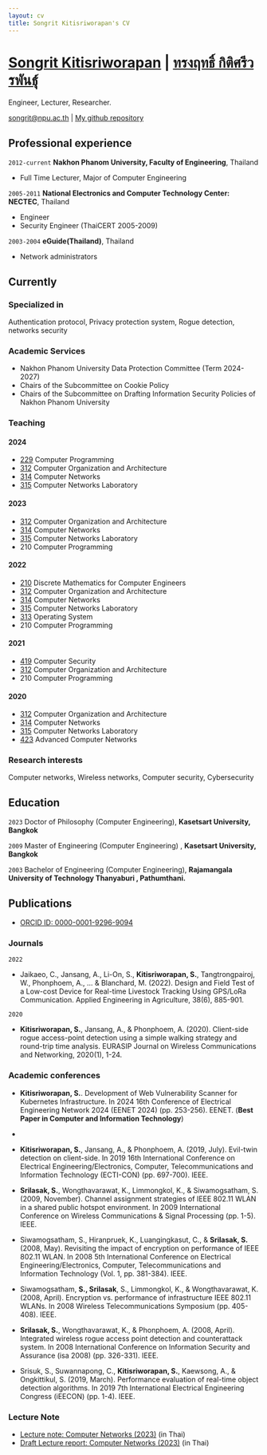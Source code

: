 ```yaml
---
layout: cv
title: Songrit Kitisriworapan's CV
---
```

# [Songrit Kitisriworapan](README.md) | [ทรงฤทธิ์ กิติศรีวรพันธุ์](README-th.md)
Engineer, Lecturer, Researcher.

<div id="webaddress">
<a href="songrit@npu.ac.th">songrit@npu.ac.th</a>
| <a href="https://github.com/songritk">My github repository</a>
</div>

## Professional experience

`2012-current`
__Nakhon Phanom University, Faculty of Engineering__, Thailand
- Full Time Lecturer, Major of Computer Engineering

`2005-2011`
__National Electronics and Computer Technology Center: NECTEC__, Thailand
- Engineer 
- Security Engineer (ThaiCERT 2005-2009)
  
`2003-2004`
__eGuide(Thailand)__, Thailand
- Network administrators

## Currently
### Specialized in

Authentication protocol, Privacy protection system, Rogue detection, networks security
### Academic Services
* Nakhon Phanom University Data Protection Committee (Term 2024-2027)
 * Chairs of the Subcommittee on Cookie Policy
 * Chairs of the Subcommittee on Drafting Information Security Policies of Nakhon Phanom University
  
### Teaching

#### 2024
- [229](https://git.npu.world/lecture-cpe/229/-/tree/2024-1) Computer Programming
- [312](https://git.npu.world/lecture-cpe/312/-/tree/2566-1?ref_type=heads) Computer Organization and Architecture
- [314](https://git.npu.world/lecture-cpe/314/-/tree/2566-1?ref_type=heads) Computer Networks
- [315](https://git.npu.world/lecture-cpe/315/-/tree/2566-1?ref_type=heads) Computer Networks Laboratory

  
#### 2023

- [312](https://git.npu.world/lecture-cpe/312/-/tree/2566-1?ref_type=heads) Computer Organization and Architecture
- [314](https://git.npu.world/lecture-cpe/314/-/tree/2566-1?ref_type=heads) Computer Networks
- [315](https://git.npu.world/lecture-cpe/315/-/tree/2566-1?ref_type=heads) Computer Networks Laboratory
- 210 Computer Programming
 
#### 2022
- [210](https://git.npu.world/lecture-cpe/210) Discrete Mathematics for Computer Engineers
- [312](https://git.npu.world/lecture-cpe/312/-/tree/2565-1?ref_type=heads) Computer Organization and Architecture
- [314](https://git.npu.world/lecture-cpe/314/-/tree/2565-1?ref_type=heads) Computer Networks
- [315](https://git.npu.world/lecture-cpe/315/-/tree/2565-1?ref_type=heads) Computer Networks Laboratory
- [313](https://git.npu.world/lecture-cpe/313/-/tree/2022?ref_type=heads) Operating System
- 210 Computer Programming
  
#### 2021
- [419](https://git.npu.world/lecture-cpe/419) Computer Security
- [312](https://git.npu.world/lecture-cpe/312/-/tree/2021-1?ref_type=heads) Computer Organization and Architecture
- 210 Computer Programming
#### 2020
- [312](https://git.npu.world/lecture-cpe/312/-/tree/2020-1?ref_type=heads) Computer Organization and Architecture
- [314](https://git.npu.world/lecture-cpe/314/-/tree/2563-1?ref_type=heads) Computer Networks
- [315](https://git.npu.world/lecture-cpe/315/-/tree/2563-1?ref_type=heads) Computer Networks Laboratory
- [423](https://git.npu.world/lecture-cpe/423) Advanced Computer Networks

### Research interests

Computer networks, Wireless networks, Computer security, Cybersecurity

## Education

`2023`
Doctor of Philosophy (Computer Engineering),
__Kasetsart University, Bangkok__

`2009`
Master of Engineering (Computer Engineering) ,
__Kasetsart University, Bangkok__

`2003`
Bachelor of Engineering (Computer Engineering),
__Rajamangala University of Technology Thanyaburi , Pathumthani.__

## Publications

<!-- A list is also available [online](https://scholar.google.co.uk/scholar?hl=en&as_sdt=0%2C5&q=Songrit+srilasak&btnG=) -->
<!-- A list is also available [online](https://scholar.google.co.uk/scholar?hl=en&as_sdt=0%2C5&q=Songrit+kitisriworapan&btnG=) -->
* [ORCID ID: 0000-0001-9296-9094](https://orcid.org/0000-0001-9296-9094)
### Journals

`2022`
- Jaikaeo, C., Jansang, A., Li-On, S., __Kitisriworapan, S.__, Tangtrongpairoj, W., Phonphoem, A., ... & Blanchard, M. (2022). Design and Field Test of a Low-cost Device for Real-time Livestock Tracking Using GPS/LoRa Communication. Applied Engineering in Agriculture, 38(6), 885-901.

`2020`
- __Kitisriworapan, S.__, Jansang, A., & Phonphoem, A. (2020). Client-side rogue access-point detection using a simple walking strategy and round-trip time analysis. EURASIP Journal on Wireless Communications and Networking, 2020(1), 1-24.


### Academic conferences
- __Kitisriworapan, S.__. Development of Web Vulnerability Scanner for Kubernetes Infrastructure. In 2024 16th Conference of Electrical Engineering Network 2024 (EENET 2024) (pp. 253-256). EENET. (**Best Paper in Computer and Information Technology**)
- 
- __Kitisriworapan, S.__, Jansang, A., & Phonphoem, A. (2019, July). Evil-twin detection on client-side. In 2019 16th International Conference on Electrical Engineering/Electronics, Computer, Telecommunications and Information Technology (ECTI-CON) (pp. 697-700). IEEE.
  
- __Srilasak, S.__, Wongthavarawat, K., Limmongkol, K., & Siwamogsatham, S. (2009, November). Channel assignment strategies of IEEE 802.11 WLAN in a shared public hotspot environment. In 2009 International Conference on Wireless Communications & Signal Processing (pp. 1-5). IEEE.
- Siwamogsatham, S., Hiranpruek, K., Luangingkasut, C., & __Srilasak, S.__ (2008, May). Revisiting the impact of encryption on performance of IEEE 802.11 WLAN. In 2008 5th International Conference on Electrical Engineering/Electronics, Computer, Telecommunications and Information Technology (Vol. 1, pp. 381-384). IEEE.

- Siwamogsatham, __S., Srilasak__, S., Limmongkol, K., & Wongthavarawat, K. (2008, April). Encryption vs. performance of infrastructure IEEE 802.11 WLANs. In 2008 Wireless Telecommunications Symposium (pp. 405-408). IEEE.

- __Srilasak, S.__, Wongthavarawat, K., & Phonphoem, A. (2008, April). Integrated wireless rogue access point detection and counterattack system. In 2008 International Conference on Information Security and Assurance (isa 2008) (pp. 326-331). IEEE.

- Srisuk, S., Suwannapong, C., __Kitisriworapan, S.__, Kaewsong, A., & Ongkittikul, S. (2019, March). Performance evaluation of real-time object detection algorithms. In 2019 7th International Electrical Engineering Congress (iEECON) (pp. 1-4). IEEE.
  
### Lecture Note

- [Lecture note: Computer Networks (2023)](docs/lecture-note.pdf) (in Thai)
- [Draft Lecture report: Computer Networks (2023)](docs/report.pdf) (in Thai)

<!-- ### Footer

Last updated: July 2023 -->


